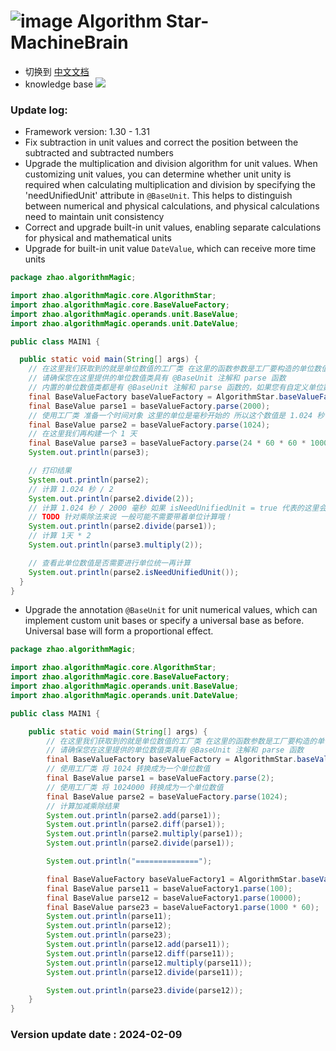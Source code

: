 # ![image](https://user-images.githubusercontent.com/113756063/194830221-abe24fcc-484b-4769-b3b7-ec6d8138f436.png) Algorithm Star-MachineBrain

- 切换到 [中文文档](https://github.com/BeardedManZhao/algorithmStar/blob/Zhao-develop/src_code/README-Chinese.md)
- knowledge base
  <a href="https://github.com/BeardedManZhao/algorithmStar/blob/main/KnowledgeDocument/knowledge%20base.md">
  <img src = "https://user-images.githubusercontent.com/113756063/194832492-f8c184c1-55e8-4f16-943a-34b99ac751d4.png"/>
  </a>

### Update log:

* Framework version: 1.30 - 1.31
* Fix subtraction in unit values and correct the position between the subtracted and subtracted numbers
* Upgrade the multiplication and division algorithm for unit values. When customizing unit values, you can determine
  whether unit unity is required when calculating multiplication and division by specifying the 'needUnifiedUnit'
  attribute in `@BaseUnit`. This helps to distinguish between numerical and physical calculations, and physical
  calculations need to maintain unit consistency
* Correct and upgrade built-in unit values, enabling separate calculations for physical and mathematical units
* Upgrade for built-in unit value `DateValue`, which can receive more time units

```java
package zhao.algorithmMagic;

import zhao.algorithmMagic.core.AlgorithmStar;
import zhao.algorithmMagic.core.BaseValueFactory;
import zhao.algorithmMagic.operands.unit.BaseValue;
import zhao.algorithmMagic.operands.unit.DateValue;

public class MAIN1 {

  public static void main(String[] args) {
    // 在这里我们获取到的就是单位数值的工厂类 在这里的函数参数是工厂要构造的单位数值的类型
    // 请确保您在这里提供的单位数值类具有 @BaseUnit 注解和 parse 函数
    // 内置的单位数值类都是有 @BaseUnit 注解和 parse 函数的，如果您有自定义单位数值的需求需要注意
    final BaseValueFactory baseValueFactory = AlgorithmStar.baseValueFactory(DateValue.class);
    final BaseValue parse1 = baseValueFactory.parse(2000);
    // 使用工厂类 准备一个时间对象 这里的单位是毫秒开始的 所以这个数值是 1.024 秒
    final BaseValue parse2 = baseValueFactory.parse(1024);
    // 在这里我们再构建一个 1 天
    final BaseValue parse3 = baseValueFactory.parse(24 * 60 * 60 * 1000);
    System.out.println(parse3);

    // 打印结果
    System.out.println(parse2);
    // 计算 1.024 秒 / 2
    System.out.println(parse2.divide(2));
    // 计算 1.024 秒 / 2000 毫秒 如果 isNeedUnifiedUnit = true 代表的这里会先将 单位统一然后再计算
    // TODO 针对乘除法来说 一般可能不需要带着单位计算哦！
    System.out.println(parse2.divide(parse1));
    // 计算 1天 * 2
    System.out.println(parse3.multiply(2));

    // 查看此单位数值是否需要进行单位统一再计算
    System.out.println(parse2.isNeedUnifiedUnit());
  }
}
```

* Upgrade the annotation `@BaseUnit` for unit numerical values, which can implement custom unit bases or specify a
  universal base as before. Universal base will form a proportional effect.

```java
package zhao.algorithmMagic;

import zhao.algorithmMagic.core.AlgorithmStar;
import zhao.algorithmMagic.core.BaseValueFactory;
import zhao.algorithmMagic.operands.unit.BaseValue;
import zhao.algorithmMagic.operands.unit.DateValue;

public class MAIN1 {

    public static void main(String[] args) {
        // 在这里我们获取到的就是单位数值的工厂类 在这里的函数参数是工厂要构造的单位数值的类型
        // 请确保您在这里提供的单位数值类具有 @BaseUnit 注解和 parse 函数
        final BaseValueFactory baseValueFactory = AlgorithmStar.baseValueFactory(BaseValue.class);
        // 使用工厂类 将 1024 转换成为一个单位数值
        final BaseValue parse1 = baseValueFactory.parse(2);
        // 使用工厂类 将 1024000 转换成为一个单位数值
        final BaseValue parse2 = baseValueFactory.parse(1024);
        // 计算加减乘除结果
        System.out.println(parse2.add(parse1));
        System.out.println(parse2.diff(parse1));
        System.out.println(parse2.multiply(parse1));
        System.out.println(parse2.divide(parse1));

        System.out.println("==============");

        final BaseValueFactory baseValueFactory1 = AlgorithmStar.baseValueFactory(DateValue.class);
        final BaseValue parse11 = baseValueFactory1.parse(100);
        final BaseValue parse12 = baseValueFactory1.parse(10000);
        final BaseValue parse23 = baseValueFactory1.parse(1000 * 60);
        System.out.println(parse11);
        System.out.println(parse12);
        System.out.println(parse23);
        System.out.println(parse12.add(parse11));
        System.out.println(parse12.diff(parse11));
        System.out.println(parse12.multiply(parse11));
        System.out.println(parse12.divide(parse11));

        System.out.println(parse23.divide(parse12));
    }
}
```

### Version update date : 2024-02-09